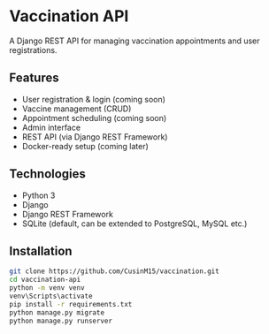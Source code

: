 # Vaccination API

A Django REST API for managing vaccination appointments and user registrations.

## Features

- User registration & login (coming soon)
- Vaccine management (CRUD)
- Appointment scheduling (coming soon)
- Admin interface
- REST API (via Django REST Framework)
- Docker-ready setup (coming later)

## Technologies

- Python 3
- Django
- Django REST Framework
- SQLite (default, can be extended to PostgreSQL, MySQL etc.)

## Installation

```bash
git clone https://github.com/CusinM15/vaccination.git
cd vaccination-api
python -m venv venv
venv\Scripts\activate
pip install -r requirements.txt
python manage.py migrate
python manage.py runserver
